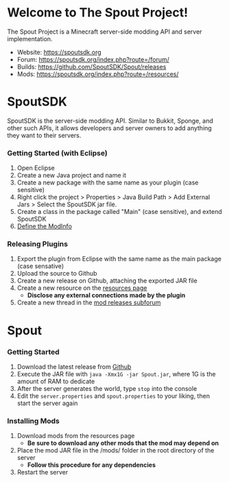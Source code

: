 # Welcome to The Spout Project!

The Spout Project is a Minecraft server-side modding API and server implementation. 

 - Website: https://spoutsdk.org
 - Forum: https://spoutsdk.org/index.php?route=/forum/
 - Builds: https://github.com/SpoutSDK/Spout/releases
 - Mods: https://spoutsdk.org/index.php?route=/resources/

# SpoutSDK

SpoutSDK is the server-side modding API. Similar to Bukkit, Sponge, and other such APIs, it allows developers and server owners to add anything they want to their servers.

### Getting Started (with Eclipse)

 1. Open Eclipse
 2. Create a new Java project and name it
 3. Create a new package with the same name as your plugin (case sensitive)
 4. Right click the project > Properties > Java Build Path > Add External Jars > Select the SpoutSDK jar file.
 5. Create a class in the package called "Main" (case sensitive), and extend SpoutSDK
 6. [Define the ModInfo](https://pastebin.com/a5W2R5mg)

### Releasing Plugins

 1. Export the plugin from Eclipse with the same name as the main package (case sensative)
 2. Upload the source to Github
 3. Create a new release on Github, attaching the exported JAR file
 4. Create a new resource on the [resources page](https://spoutsdk.org/index.php?route=/resources/)
	 - **Disclose any external connections made by the plugin**
 5. Create a new thread in the [mod releases subforum](https://spoutsdk.org/index.php?route=/forum/view/12-mod-releases/)

# Spout

### Getting Started

 1. Download the latest release from [Github](https://github.com/SpoutSDK/Spout/releases)
 2. Execute the JAR file with `java -Xmx1G -jar Spout.jar`, where 1G is the amount of RAM to dedicate
 3. After the server generates the world, type `stop` into the console
 4. Edit the `server.properties` and `spout.properties` to your liking, then start the server again

### Installing Mods

1. Download mods from the resources page
	 - **Be sure to download any other mods that the mod may depend on**
2. Place the mod JAR file in the /mods/ folder in the root directory of the server
	 - **Follow this procedure for any dependencies**
3. Restart the server
